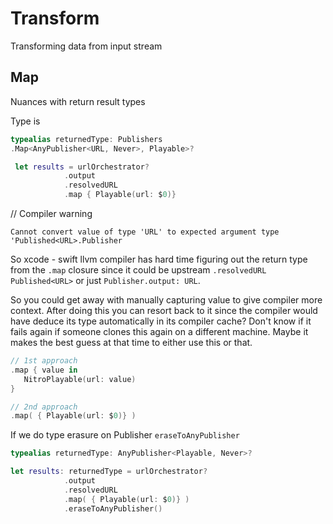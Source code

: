 

# Transform


Transforming data from input stream


## Map

Nuances with return result types


Type is 

```swift
typealias returnedType: Publishers
.Map<AnyPublisher<URL, Never>, Playable>?

 let results = urlOrchestrator?
            .output
            .resolvedURL
            .map { Playable(url: $0)}


```
// Compiler warning 

```error
Cannot convert value of type 'URL' to expected argument type 'Published<URL>.Publisher
```

So xcode - swift llvm compiler has hard time figuring out the return type from the `.map` closure since it could be upstream `.resolvedURL` `Published<URL>` or just `Publisher.output: URL`.

So you could get away with manually capturing value to give compiler more context. After doing this you can resort back to it since the compiler would have deduce its type automatically in its compiler cache? Don't know if it fails again if someone clones this again on a different machine. Maybe it makes the best guess at that time to either use this or that.

```swift
// 1st approach
.map { value in
   NitroPlayable(url: value)
}

// 2nd approach
.map( { Playable(url: $0)} )
```


If we do type erasure on Publisher 
`eraseToAnyPublisher`

```swift
typealias returnedType: AnyPublisher<Playable, Never>?

let results: returnedType = urlOrchestrator?
            .output
            .resolvedURL
            .map( { Playable(url: $0)} )
            .eraseToAnyPublisher()
```